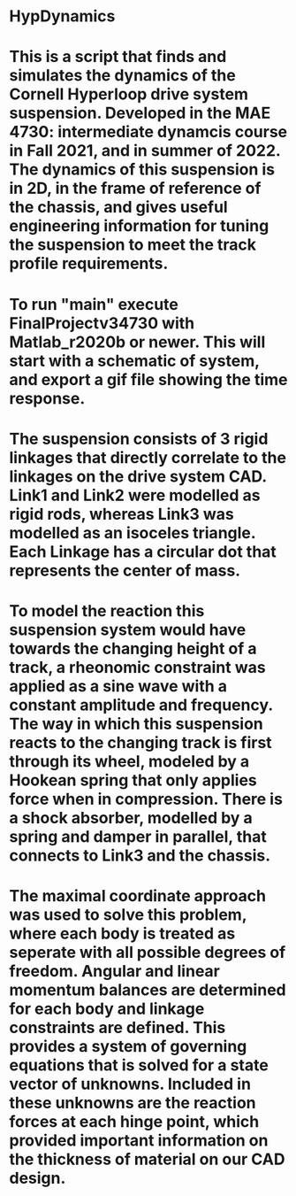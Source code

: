 # HypDynamics
# This is a script that finds and simulates the dynamics of the Cornell Hyperloop drive system suspension. Developed in the MAE 4730: intermediate dynamcis course in Fall 2021, and in summer of 2022. The dynamics of this suspension is in 2D, in the frame of reference of the chassis, and gives useful engineering information for tuning the suspension to meet the track profile requirements.
# To run "main" execute FinalProjectv34730 with Matlab_r2020b or newer. This will start with a schematic of system, and export a gif file showing the time response. 
# The suspension consists of 3 rigid linkages that directly correlate to the linkages on the drive system CAD. Link1 and Link2 were modelled as rigid rods, whereas Link3 was modelled as an isoceles triangle. Each Linkage has a circular dot that represents the center of mass.
# To model the reaction this suspension system would have towards the changing height of a track, a rheonomic constraint was applied as a sine wave with a constant amplitude and frequency. The way in which this suspension reacts to the changing track is first through its wheel, modeled by a Hookean spring that only applies force when in compression. There is a shock absorber, modelled by a spring and damper in parallel, that connects to Link3 and the chassis. 
# The maximal coordinate approach was used to solve this problem, where each body is treated as seperate with all possible degrees of freedom. Angular and linear momentum balances are determined for each body and linkage constraints are defined. This provides a system of governing equations that is solved for a state vector of unknowns. Included in these unknowns are the reaction forces at each hinge point, which provided important information on the thickness of material on our CAD design. 
